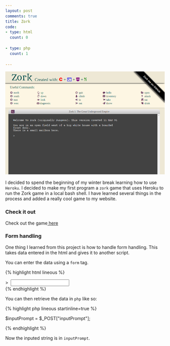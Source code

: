 ```yaml
---
layout: post
comments: true
title: Zork
code:
- type: html
  count: 0

- type: php
  count: 1
 
---
```



<img src="../images/projects/zork.png" alt="zork">

I decided to spend the beginning of my winter break learning how to use
`Heroku`. I decided to make my first program a `zork` game that uses Heroku to
run the Zork game in a local bash shell. I have learned several things in the
process and added a really cool game to my website.

### Check it out

Check out the game<a href="http://zork.kumarcode.com/"> here</a>

### Form handling

One thing I learned from this project is how to handle form handling. This
takes data entered in the html and gives it to another script.

You can enter the data using a `form` tag. 

{% highlight html lineous %}
<form name="prompt" action="zork.php" method="post">
&gt;&nbsp;
<input class="prompt" type="text" name="inputPrompt" autocomplete="off">
</form>
{% endhighlight %}

You can then retrieve the data in `php` like so:

{% highlight php lineous startinline=true %}

$inputPrompt = $_POST["inputPrompt"];


{% endhighlight %}

Now the inputed string is in `inputPrompt`.

